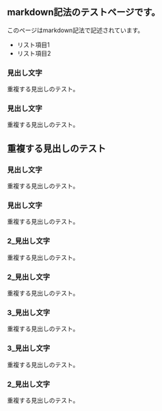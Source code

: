 
<!-- autoindex -->

## markdown記法のテストページです。

このページはmarkdown記法で記述されています。

- リスト項目1
- リスト項目2

### 見出し文字

重複する見出しのテスト。

### 見出し文字

重複する見出しのテスト。

## 重複する見出しのテスト

### 見出し文字

重複する見出しのテスト。

### 見出し文字

重複する見出しのテスト。

### 2_見出し文字

重複する見出しのテスト。

### 2_見出し文字

重複する見出しのテスト。

### 3_見出し文字

重複する見出しのテスト。

### 3_見出し文字

重複する見出しのテスト。

### 2_見出し文字

重複する見出しのテスト。
